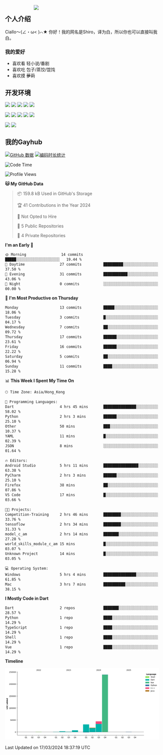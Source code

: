 <img align='right' src='https://img2.moeblog.vip/images/eCva.png' width='410px'>

## 个人介绍
Ciallo～(∠・ω< )⌒★ 你好！我的网名是Shiro，译为白，所以你也可以直接叫我白。

### 我的爱好

* 喜欢看 轻小说/番剧
* 喜欢吃 包子/蒸饺/馄饨
* 喜欢摸 ~~萝莉~~

## 开发环境
[![](https://img.shields.io/badge/Windows-11-blue?style=flat-square&logo=windows&logoColor=white)](https://www.microsoft.com/windows/get-windows-11)
[![](https://img.shields.io/badge/Macos-Sonoma-black?style=flat-square&logo=apple&logoColor=white)](https://www.apple.com/hk/en/macos/sonoma/)
[![](https://img.shields.io/badge/Debian-12-d0024d?style=flat-square&logo=debian&logoColor=white)](https://www.debian.org/)
[![](https://img.shields.io/badge/AlmaLinux-9-0f4266?style=flat-square&logo=almalinux&logoColor=white)](https://almalinux.org/)
[![](https://img.shields.io/badge/Windows%20Server-2012-blue?style=flat-square&logo=windows&logoColor=white)](https://www.microsoft.com/windows-server)

[![](https://img.shields.io/badge/Vivobook-PRO_16-f45a00?style=flat-square&logo=RepublicofGamers&logoColor=white)](https://www.asus.com.cn/laptops/for-creators/vivobook/vivobook-pro-16-oled-k6602/)
[![](https://img.shields.io/badge/Mac_Studio-M1_Max-black?style=flat-square&logo=apple&logoColor=white)](https://www.apple.com/hk/en/mac-studio/)
[![](https://img.shields.io/badge/Mi-MIX4-f45a00?style=flat-square&logo=xiaomi&logoColor=white)](https://www.mi.com/)
[![](https://img.shields.io/badge/SONY-WF1000XM4-f3c74a?style=flat-square)](https://www.sony.com.hk/zh/headphones/products/wf-1000xm4)
[![](https://img.shields.io/badge/Yubikey-5_NFC-9bc930?style=flat-square&logo=yubico&logoColor=9bc930)](https://www.yubico.com/hk/product/yubikey-5-nfc/)

[![](https://img.shields.io/badge/IDE-Visual_Studio_Code-blue?style=flat-square&logo=visual-studio-code&logoColor=white)](https://code.visualstudio.com/)
[![](https://img.shields.io/badge/IDE-JetBrains-black?style=flat-square&logo=jetbrains&logoColor=white)](https://code.visualstudio.com/)
## 我的Gayhub
[![GitHub 数据](https://github-readme-stats.vercel.app/api?username=verymoe)]()
[![编码时长统计](https://github-readme-stats.vercel.app/api/wakatime?username=shiro)]()

<!--START_SECTION:waka-->
![Code Time](http://img.shields.io/badge/Code%20Time-332%20hrs%2059%20mins-blue)

![Profile Views](http://img.shields.io/badge/Profile%20Views-1-blue)

**🐱 My GitHub Data** 

> 📦 159.8 kB Used in GitHub's Storage 
 > 
> 🏆 41 Contributions in the Year 2024
 > 
> 🚫 Not Opted to Hire
 > 
> 📜 5 Public Repositories 
 > 
> 🔑 4 Private Repositories 
 > 
**I'm an Early 🐤** 

```text
🌞 Morning                14 commits          █████░░░░░░░░░░░░░░░░░░░░   19.44 % 
🌆 Daytime                27 commits          █████████░░░░░░░░░░░░░░░░   37.50 % 
🌃 Evening                31 commits          ███████████░░░░░░░░░░░░░░   43.06 % 
🌙 Night                  0 commits           ░░░░░░░░░░░░░░░░░░░░░░░░░   00.00 % 
```
📅 **I'm Most Productive on Thursday** 

```text
Monday                   13 commits          █████░░░░░░░░░░░░░░░░░░░░   18.06 % 
Tuesday                  3 commits           █░░░░░░░░░░░░░░░░░░░░░░░░   04.17 % 
Wednesday                7 commits           ██░░░░░░░░░░░░░░░░░░░░░░░   09.72 % 
Thursday                 17 commits          ██████░░░░░░░░░░░░░░░░░░░   23.61 % 
Friday                   16 commits          ██████░░░░░░░░░░░░░░░░░░░   22.22 % 
Saturday                 5 commits           ██░░░░░░░░░░░░░░░░░░░░░░░   06.94 % 
Sunday                   11 commits          ████░░░░░░░░░░░░░░░░░░░░░   15.28 % 
```


📊 **This Week I Spent My Time On** 

```text
🕑︎ Time Zone: Asia/Hong_Kong

💬 Programming Languages: 
Dart                     4 hrs 45 mins       ███████████████░░░░░░░░░░   58.02 % 
Python                   2 hrs 3 mins        ██████░░░░░░░░░░░░░░░░░░░   25.10 % 
Other                    50 mins             ███░░░░░░░░░░░░░░░░░░░░░░   10.37 % 
YAML                     11 mins             █░░░░░░░░░░░░░░░░░░░░░░░░   02.39 % 
JSON                     8 mins              ░░░░░░░░░░░░░░░░░░░░░░░░░   01.64 % 

🔥 Editors: 
Android Studio           5 hrs 11 mins       ████████████████░░░░░░░░░   63.38 % 
PyCharm                  2 hrs 3 mins        ██████░░░░░░░░░░░░░░░░░░░   25.10 % 
Firefox                  38 mins             ██░░░░░░░░░░░░░░░░░░░░░░░   07.86 % 
VS Code                  17 mins             █░░░░░░░░░░░░░░░░░░░░░░░░   03.66 % 

🐱‍💻 Projects: 
Competition-Training     2 hrs 46 mins       ████████░░░░░░░░░░░░░░░░░   33.76 % 
tensoflow                2 hrs 34 mins       ████████░░░░░░░░░░░░░░░░░   31.33 % 
model_c_am               2 hrs 14 mins       ███████░░░░░░░░░░░░░░░░░░   27.28 % 
world_skills_module_c_am 15 mins             █░░░░░░░░░░░░░░░░░░░░░░░░   03.07 % 
Unknown Project          14 mins             █░░░░░░░░░░░░░░░░░░░░░░░░   03.05 % 

💻 Operating System: 
Windows                  5 hrs 4 mins        ███████████████░░░░░░░░░░   61.85 % 
Mac                      3 hrs 7 mins        ██████████░░░░░░░░░░░░░░░   38.15 % 
```

**I Mostly Code in Dart** 

```text
Dart                     2 repos             ███████░░░░░░░░░░░░░░░░░░   28.57 % 
Python                   1 repo              ████░░░░░░░░░░░░░░░░░░░░░   14.29 % 
TypeScript               1 repo              ████░░░░░░░░░░░░░░░░░░░░░   14.29 % 
Shell                    1 repo              ████░░░░░░░░░░░░░░░░░░░░░   14.29 % 
Vue                      1 repo              ████░░░░░░░░░░░░░░░░░░░░░   14.29 % 
```



**Timeline**

![Lines of Code chart](https://raw.githubusercontent.com/verymoe/verymoe/main/assets/bar_graph.png)


 Last Updated on 17/03/2024 18:37:19 UTC
<!--END_SECTION:waka-->
